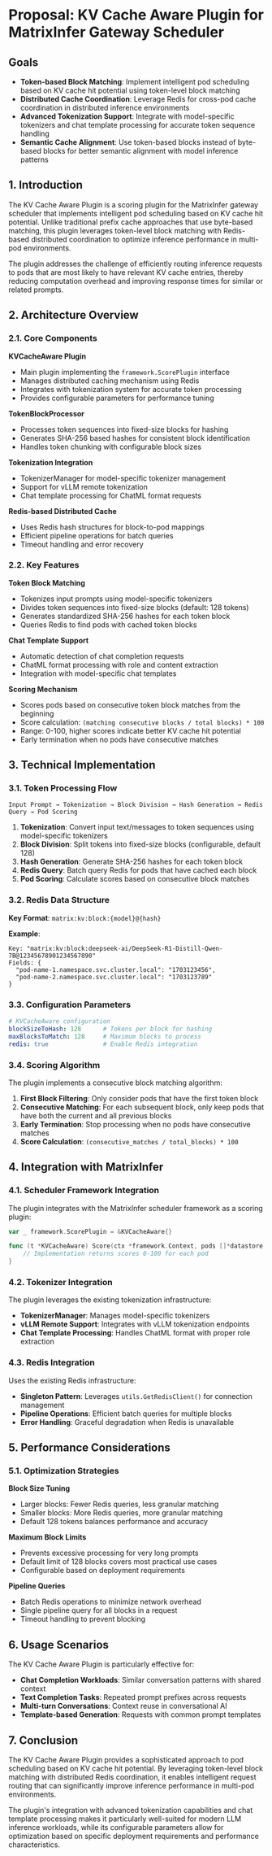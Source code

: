 # Proposal: KV Cache Aware Plugin for MatrixInfer Gateway Scheduler

## Goals

- **Token-based Block Matching**: Implement intelligent pod scheduling based on KV cache hit potential using token-level block matching
- **Distributed Cache Coordination**: Leverage Redis for cross-pod cache coordination in distributed inference environments
- **Advanced Tokenization Support**: Integrate with model-specific tokenizers and chat template processing for accurate token sequence handling
- **Semantic Cache Alignment**: Use token-based blocks instead of byte-based blocks for better semantic alignment with model inference patterns

## 1. Introduction

The KV Cache Aware Plugin is a scoring plugin for the MatrixInfer gateway scheduler that implements intelligent pod scheduling based on KV cache hit potential. Unlike traditional prefix cache approaches that use byte-based matching, this plugin leverages token-level block matching with Redis-based distributed coordination to optimize inference performance in multi-pod environments.

The plugin addresses the challenge of efficiently routing inference requests to pods that are most likely to have relevant KV cache entries, thereby reducing computation overhead and improving response times for similar or related prompts.

## 2. Architecture Overview

### 2.1. Core Components

**KVCacheAware Plugin**
- Main plugin implementing the `framework.ScorePlugin` interface
- Manages distributed caching mechanism using Redis
- Integrates with tokenization system for accurate token processing
- Provides configurable parameters for performance tuning

**TokenBlockProcessor**
- Processes token sequences into fixed-size blocks for hashing
- Generates SHA-256 based hashes for consistent block identification
- Handles token chunking with configurable block sizes

**Tokenization Integration**
- TokenizerManager for model-specific tokenizer management
- Support for vLLM remote tokenization
- Chat template processing for ChatML format requests

**Redis-based Distributed Cache**
- Uses Redis hash structures for block-to-pod mappings
- Efficient pipeline operations for batch queries
- Timeout handling and error recovery

### 2.2. Key Features

**Token Block Matching**
- Tokenizes input prompts using model-specific tokenizers
- Divides token sequences into fixed-size blocks (default: 128 tokens)
- Generates standardized SHA-256 hashes for each token block
- Queries Redis to find pods with cached token blocks

**Chat Template Support**
- Automatic detection of chat completion requests
- ChatML format processing with role and content extraction
- Integration with model-specific chat templates

**Scoring Mechanism**
- Scores pods based on consecutive token block matches from the beginning
- Score calculation: `(matching consecutive blocks / total blocks) * 100`
- Range: 0-100, higher scores indicate better KV cache hit potential
- Early termination when no pods have consecutive matches

## 3. Technical Implementation

### 3.1. Token Processing Flow

```
Input Prompt → Tokenization → Block Division → Hash Generation → Redis Query → Pod Scoring
```

1. **Tokenization**: Convert input text/messages to token sequences using model-specific tokenizers
2. **Block Division**: Split tokens into fixed-size blocks (configurable, default 128)
3. **Hash Generation**: Generate SHA-256 hashes for each token block
4. **Redis Query**: Batch query Redis for pods that have cached each block
5. **Pod Scoring**: Calculate scores based on consecutive block matches

### 3.2. Redis Data Structure

**Key Format**: `matrix:kv:block:{model}@{hash}`

**Example**:
```
Key: "matrix:kv:block:deepseek-ai/DeepSeek-R1-Distill-Qwen-7B@12345678901234567890"
Fields: {
  "pod-name-1.namespace.svc.cluster.local": "1703123456",
  "pod-name-2.namespace.svc.cluster.local": "1703123789"
}
```

### 3.3. Configuration Parameters

```yaml
# KVCacheAware configuration
blockSizeToHash: 128      # Tokens per block for hashing
maxBlocksToMatch: 128     # Maximum blocks to process
redis: true               # Enable Redis integration
```

### 3.4. Scoring Algorithm

The plugin implements a consecutive block matching algorithm:

1. **First Block Filtering**: Only consider pods that have the first token block
2. **Consecutive Matching**: For each subsequent block, only keep pods that have both the current and all previous blocks
3. **Early Termination**: Stop processing when no pods have consecutive matches
4. **Score Calculation**: `(consecutive_matches / total_blocks) * 100`

## 4. Integration with MatrixInfer

### 4.1. Scheduler Framework Integration

The plugin integrates with the MatrixInfer scheduler framework as a scoring plugin:

```go
var _ framework.ScorePlugin = &KVCacheAware{}

func (t *KVCacheAware) Score(ctx *framework.Context, pods []*datastore.PodInfo) map[*datastore.PodInfo]int {
    // Implementation returns scores 0-100 for each pod
}
```

### 4.2. Tokenizer Integration

The plugin leverages the existing tokenization infrastructure:

- **TokenizerManager**: Manages model-specific tokenizers
- **vLLM Remote Support**: Integrates with vLLM tokenization endpoints
- **Chat Template Processing**: Handles ChatML format with proper role extraction

### 4.3. Redis Integration

Uses the existing Redis infrastructure:

- **Singleton Pattern**: Leverages `utils.GetRedisClient()` for connection management
- **Pipeline Operations**: Efficient batch queries for multiple blocks
- **Error Handling**: Graceful degradation when Redis is unavailable

## 5. Performance Considerations

### 5.1. Optimization Strategies

**Block Size Tuning**
- Larger blocks: Fewer Redis queries, less granular matching
- Smaller blocks: More Redis queries, more granular matching
- Default 128 tokens balances performance and accuracy

**Maximum Block Limits**
- Prevents excessive processing for very long prompts
- Default limit of 128 blocks covers most practical use cases
- Configurable based on deployment requirements

**Pipeline Queries**
- Batch Redis operations to minimize network overhead
- Single pipeline query for all blocks in a request
- Timeout handling to prevent blocking

## 6. Usage Scenarios

The KV Cache Aware Plugin is particularly effective for:

- **Chat Completion Workloads**: Similar conversation patterns with shared context
- **Text Completion Tasks**: Repeated prompt prefixes across requests
- **Multi-turn Conversations**: Context reuse in conversational AI
- **Template-based Generation**: Requests with common prompt templates

## 7. Conclusion

The KV Cache Aware Plugin provides a sophisticated approach to pod scheduling based on KV cache hit potential. By leveraging token-level block matching with distributed Redis coordination, it enables intelligent request routing that can significantly improve inference performance in multi-pod environments.

The plugin's integration with advanced tokenization capabilities and chat template processing makes it particularly well-suited for modern LLM inference workloads, while its configurable parameters allow for optimization based on specific deployment requirements and performance characteristics.
